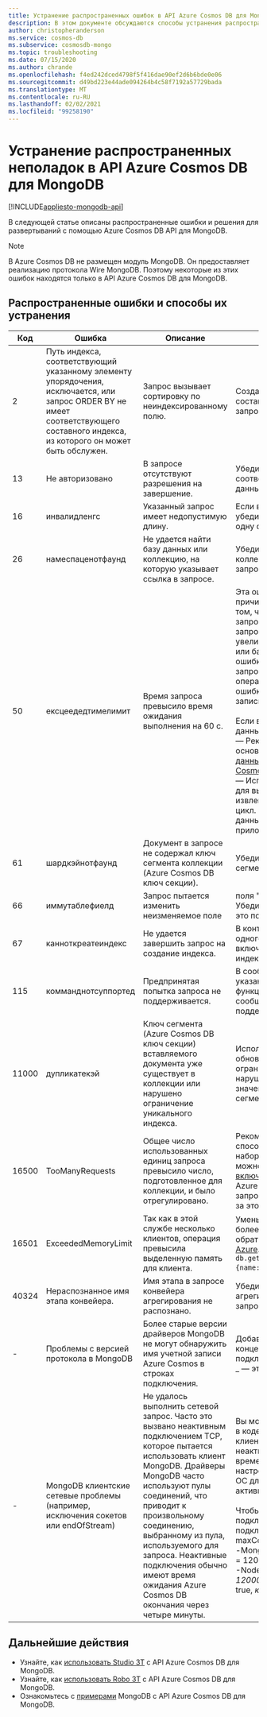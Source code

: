 ```yaml
---
title: Устранение распространенных ошибок в API Azure Cosmos DB для Mongo DB
description: В этом документе обсуждаются способы устранения распространенных проблем, возникающих в API Azure Cosmos DB для MongoDB.
author: christopheranderson
ms.service: cosmos-db
ms.subservice: cosmosdb-mongo
ms.topic: troubleshooting
ms.date: 07/15/2020
ms.author: chrande
ms.openlocfilehash: f4ed242dced4798f5f416dae90ef2d6b6bde0e06
ms.sourcegitcommit: d49bd223e44ade094264b4c58f7192a57729bada
ms.translationtype: MT
ms.contentlocale: ru-RU
ms.lasthandoff: 02/02/2021
ms.locfileid: "99258190"
---
```

# <a name="troubleshoot-common-issues-in-azure-cosmos-dbs-api-for-mongodb"></a>Устранение распространенных неполадок в API Azure Cosmos DB для MongoDB
[!INCLUDE[appliesto-mongodb-api](includes/appliesto-mongodb-api.md)]

В следующей статье описаны распространенные ошибки и решения для развертываний с помощью Azure Cosmos DB API для MongoDB.

>[!Note]
> В Azure Cosmos DB не размещен модуль MongoDB. Он предоставляет реализацию протокола Wire MongoDB. Поэтому некоторые из этих ошибок находятся только в API Azure Cosmos DB для MongoDB. 

## <a name="common-errors-and-solutions"></a>Распространенные ошибки и способы их устранения

| Код       | Ошибка                | Описание  | Решение  |
|------------|----------------------|--------------|-----------|
| 2 | Путь индекса, соответствующий указанному элементу упорядочения, исключается, или запрос ORDER BY не имеет соответствующего составного индекса, из которого он может быть обслужен. | Запрос вызывает сортировку по неиндексированному полю. | Создание совпадающего индекса (или составного индекса) для предпринятого запроса сортировки. |
| 13 | Не авторизовано | В запросе отсутствуют разрешения на завершение. | Убедитесь, что установлены соответствующие разрешения для базы данных и коллекции.  |
| 16 | инвалидленгс | Указанный запрос имеет недопустимую длину. | Если вы используете функцию объяснить (), убедитесь, что вы предоставляете только одну операцию. |
| 26 | намеспаценотфаунд | Не удается найти базу данных или коллекцию, на которую указывает ссылка в запросе. | Убедитесь, что имя базы данных или коллекции точно соответствует имени в запросе.|
| 50 | ексцеедедтимелимит | Время запроса превысило время ожидания выполнения на 60 с. |  Эта ошибка может быть вызвана многими причинами. Одна из причин заключается в том, что количество выделенных единиц запроса недостаточно для выполнения запроса. Эту проблему можно устранить, увеличив единицы запроса этой коллекции или базы данных. В других случаях эту ошибку можно обойти, разделив большой запрос на более мелкие. Повторная попытка операции записи, которая получила эту ошибку, может привести к дублированию записи. <br><br>Если вы пытаетесь удалить большие объемы данных, не влияя на RUs: <br>— Рекомендуется использовать TTL (на основе метки времени): [срок действия данных истекает с помощью API Azure Cosmos DB для MongoDB](https://docs.microsoft.com/azure/cosmos-db/mongodb-time-to-live) <br>— Используйте размер курсора или пакета для выполнения удаления. Вы можете извлекать и удалять по одному документу за цикл. Это позволит вам постепенно удалять данные, не влияя на работу рабочего приложения.|
| 61 | шардкэйнотфаунд | Документ в запросе не содержал ключ сегмента коллекции (Azure Cosmos DB ключ секции). | Убедитесь, что в запросе используется ключ сегмента коллекции.|
| 66 | иммутаблефиелд | Запрос пытается изменить неизменяемое поле | поля "ID" являются неизменяемыми. Убедитесь, что запрос не пытается обновить это поле. |
| 67 | канноткреатеиндекс | Не удается завершить запрос на создание индекса. | В контейнере можно создать до 500 индексов одного поля. В составной индекс можно включать до восьми полей (составные индексы поддерживаются в версии 3.6 +). |
| 115 | комманднотсуппортед | Предпринятая попытка запроса не поддерживается. | В сообщении об ошибке должны быть указаны дополнительные сведения. Если эта функция важна для ваших развертываний, сообщите нам о создании запроса в службу поддержки на [портал Azure](https://portal.azure.com/?#blade/Microsoft_Azure_Support/HelpAndSupportBlade). |
| 11000 | дупликатекэй | Ключ сегмента (Azure Cosmos DB ключ секции) вставляемого документа уже существует в коллекции или нарушено ограничение уникального индекса. | Используйте функцию Update () для обновления существующего документа. Если ограничение уникального поля индекса нарушено, вставьте или обновите документ со значением поля, которое еще не существует в сегменте или секции. |
| 16500 | TooManyRequests  | Общее число использованных единиц запроса превысило число, подготовленное для коллекции, и было отрегулировано. | Рекомендуем масштабировать пропускную способность, назначенную контейнеру или набору контейнеров на портале Azure, или можно выполнить операцию еще раз. При [включении SSR](prevent-rate-limiting-errors.md) (Повтор на стороне сервера) Azure Cosmos DB автоматически повторяет запросы, которые не удалось выполнить из-за этой ошибки. |
| 16501 | ExceededMemoryLimit | Так как в этой службе несколько клиентов, операция превысила выделенную память для клиента. | Уменьшите область операции, применив более строгие критерии запроса, или обратитесь в службу поддержки на [портале Azure](https://portal.azure.com/?#blade/Microsoft_Azure_Support/HelpAndSupportBlade). Например, `db.getCollection('users').aggregate([{$match: {name: "Andy"}}, {$sort: {age: -1}}]))`. |
| 40324 | Нераспознанное имя этапа конвейера. | Имя этапа в запросе конвейера агрегирования не распознано. | Убедитесь, что все имена конвейеров агрегирования являются допустимыми в запросе. |
| - | Проблемы с версией протокола в MongoDB | Более старые версии драйверов MongoDB не могут обнаружить имя учетной записи Azure Cosmos в строках подключения. | Добавьте *AppName = @**AccountName** @* в конце API Cosmos DB для строки подключения к MongoDB, где ***AccountName** _ — это имя учетной записи Cosmos DB. |
| - | MongoDB клиентские сетевые проблемы (например, исключения сокетов или endOfStream)| Не удалось выполнить сетевой запрос. Часто это вызвано неактивным подключением TCP, которое пытается использовать клиент MongoDB. Драйверы MongoDB часто используют пулы соединений, что приводит к произвольному соединению, выбранному из пула, используемого для запроса. Неактивные подключения обычно имеют время ожидания Azure Cosmos DB окончания через четыре минуты. | Вы можете повторить эти неудачные запросы в коде приложения, изменить параметры клиента MongoDB, чтобы разоактивировать неактивные TCP-подключения до истечения времени ожидания в течение 4 минут, или настроить параметры проверки активности ОС для поддержания TCP-подключений в активном состоянии.<br><br>Чтобы не получать сообщения о подключении, вы можете изменить строку подключения, установив для параметра maxConnectionIdleTime значение 1–2 мин.<br>-Mongo драйвер: Настройка _maxIdleTimeMS = 120000 * <br>-Node.JS: Configure *соккеттимеаутмс = 120000*, *аутореконнект* = true, *keepAlive* = true, *кипаливеинитиалделай* = 3 минуты

## <a name="next-steps"></a>Дальнейшие действия

- Узнайте, как [использовать Studio 3T](mongodb-mongochef.md) с API Azure Cosmos DB для MongoDB.
- Узнайте, как [использовать Robo 3T](mongodb-robomongo.md) с API Azure Cosmos DB для MongoDB.
- Ознакомьтесь с [примерами](mongodb-samples.md) MongoDB с API Azure Cosmos DB для MongoDB.
